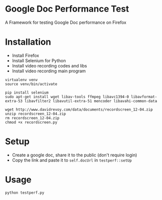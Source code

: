 Google Doc Performance Test
===========================
A Framework for testing Google Doc performance on Firefox

# Installation
* Install Firefox
* Install Selenium for Python
* Install video recording codes and libs
* Install video recording main program

```
virtualenv venv
source venv/bin/activate

pip install selenium
sudo apt-get install wget libav-tools ffmpeg libavc1394-0 libavformat-extra-53 libavfilter2 libavutil-extra-51 mencoder libavahi-common-data

wget http://www.davidrevoy.com/data/documents/recordscreen_12-04.zip
unzip recordscreen_12-04.zip
rm recordscreen_12-04.zip
chmod +x recordscreen.py

```

# Setup 
* Create a google doc, share it to the public (don't require login)
* Copy the link and paste it to `self.docUrl` in `testperf::setUp`

# Usage

```
python testperf.py
```
